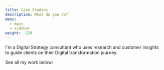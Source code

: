 ```yaml
---
title: Case Studies
description: What do you do?
menu:   
  - main
  - sidebar
weight: -220
---
```


I'm a Digital Strategy consultant who uses research and customer insights to guide clients on their Digital transformation journey.

See all my work below:


